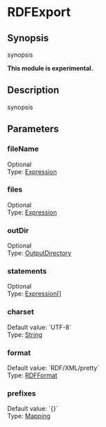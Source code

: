 <h1 class="module">RDFExport</h1>

## Synopsis

synopsis

**This module is experimental.**

## Description

synopsis

## Parameters

<a name="fileName">

### fileName

<div class="param-level param-level-optional">Optional
</div>
<div class="param-type">Type: <a href="../converter/alvisnlp.corpus.expressions.Expression" class="converter">Expression</a>
</div>


<a name="files">

### files

<div class="param-level param-level-optional">Optional
</div>
<div class="param-type">Type: <a href="../converter/alvisnlp.corpus.expressions.Expression" class="converter">Expression</a>
</div>


<a name="outDir">

### outDir

<div class="param-level param-level-optional">Optional
</div>
<div class="param-type">Type: <a href="../converter/org.bibliome.util.files.OutputDirectory" class="converter">OutputDirectory</a>
</div>


<a name="statements">

### statements

<div class="param-level param-level-optional">Optional
</div>
<div class="param-type">Type: <a href="../converter/alvisnlp.corpus.expressions.Expression[]" class="converter">Expression[]</a>
</div>


<a name="charset">

### charset

<div class="param-level param-level-default-value">Default value: `UTF-8`
</div>
<div class="param-type">Type: <a href="../converter/java.lang.String" class="converter">String</a>
</div>


<a name="format">

### format

<div class="param-level param-level-default-value">Default value: `RDF/XML/pretty`
</div>
<div class="param-type">Type: <a href="../converter/org.apache.jena.riot.RDFFormat" class="converter">RDFFormat</a>
</div>


<a name="prefixes">

### prefixes

<div class="param-level param-level-default-value">Default value: `{}`
</div>
<div class="param-type">Type: <a href="../converter/alvisnlp.module.types.Mapping" class="converter">Mapping</a>
</div>


